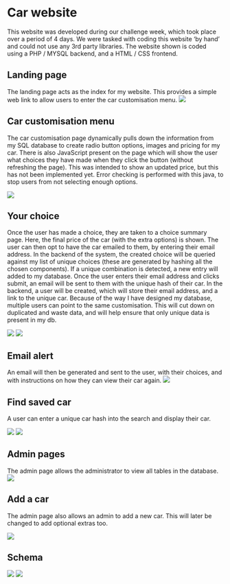 # Car website
This website was developed during our challenge week, which took place over a period of 4 days. We were tasked with coding this website ‘by hand’ and could not use any 3rd party libraries.
The website shown is coded using a PHP / MYSQL backend, and a HTML / CSS frontend.

 

## Landing page
The landing page acts as the index for my website. This provides a simple web link to allow users to enter the car customisation menu.
![](https://github.com/guyjac/Car-website/blob/main/land.png)

## Car customisation menu
The car customisation page dynamically pulls down the information from my SQL database to create radio button options, images and pricing for my car. There is also JavaScript present on the page which will show the user what choices they have made when they click the button (without refreshing the page). This was intended to show an updated price, but this has not been implemented yet. Error checking is performed with this java, to stop users from not selecting enough options.
 
![](https://github.com/guyjac/Car-website/blob/main/custommenu.png)

## Your choice
Once the user has made a choice, they are taken to a choice summary page. Here, the final price of the car (with the extra options) is shown. The user can then opt to have the car emailed to them, by entering their email address.
In the backend of the system, the created choice will be queried against my list of unique choices (these are generated by hashing all the chosen components). If a unique combination is detected, a new entry will added to my database.
Once the user enters their email address and clicks submit, an email will be sent to them with the unique hash of their car.
In the backend, a user will be created, which will store their email address, and a link to the unique car.
Because of the way I have designed my database, multiple users can point to the same customisation. This will cut down on duplicated and waste data, and will help ensure that only unique data is present in my db.
 
 ![](https://github.com/guyjac/Car-website/blob/main/yoourconfig.png)
  ![](https://github.com/guyjac/Car-website/blob/main/youconfig.png)

## Email alert
An email will then be generated and sent to the user, with their choices, and with instructions on how they can view their car again.
  ![](https://github.com/guyjac/Car-website/blob/main/email.png)

## Find saved car
A user can enter a unique car hash into the search and display their car.

   ![](https://github.com/guyjac/Car-website/blob/main/search.png)
  ![](https://github.com/guyjac/Car-website/blob/main/result.png)

## Admin pages
The admin page allows the administrator to view all tables in the database.
  ![](https://github.com/guyjac/Car-website/blob/main/admin.png)

## Add a car
The admin page also allows an admin to add a new car. This will later be changed to add optional extras too.
 
 ![](https://github.com/guyjac/Car-website/blob/main/add_car.png)
 
 
 ## Schema
 ![](https://github.com/guyjac/Car-website/blob/main/dummy_database/dbschema.PNG)
 ![](https://github.com/guyjac/Car-website/blob/main/dummy_database/dbschema1.PNG)

